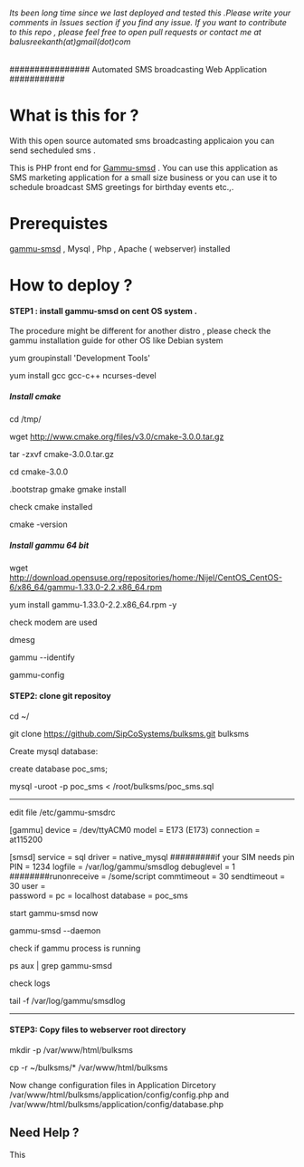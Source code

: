 ###### Its been long time since we last deployed and tested this .Please write your comments in Issues section if you find any issue. If you want to contribute to this repo , please feel free  to open pull requests or contact me at balusreekanth(at)gmail(dot)com





################ Automated SMS broadcasting Web Application ###########


# What is this for ?

With this open source automated sms broadcasting applicaion you can send secheduled sms .

This is  PHP front end for [Gammu-smsd](https://wammu.eu/smsd/) . You can use this application as  SMS marketing application for a small size business or you can use it  to schedule broadcast SMS greetings for birthday events etc.,.



# Prerequistes 

[gammu-smsd](http://download.opensuse.org/repositories/home:/Nijel/CentOS_CentOS-6/x86_64/gammu-1.33.0-2.2.x86_64.rpm) , Mysql , Php , Apache ( webserver) installed 


# How to deploy ?

#### STEP1 : install gammu-smsd on cent OS system . 

The procedure might be different for another distro , please check the gammu installation guide for other OS like Debian system

yum groupinstall 'Development Tools'

yum install gcc gcc-c++ ncurses-devel

##### Install cmake

cd /tmp/

wget http://www.cmake.org/files/v3.0/cmake-3.0.0.tar.gz

tar -zxvf cmake-3.0.0.tar.gz

cd cmake-3.0.0

.bootstrap
gmake
gmake install

check cmake installed

cmake -version

##### Install gammu 64 bit


wget http://download.opensuse.org/repositories/home:/Nijel/CentOS_CentOS-6/x86_64/gammu-1.33.0-2.2.x86_64.rpm

yum install gammu-1.33.0-2.2.x86_64.rpm -y


check modem are used 

dmesg

gammu --identify

gammu-config


#### STEP2:   clone git repositoy 


cd ~/

git clone https://github.com/SipCoSystems/bulksms.git  bulksms



Create mysql database:

create database poc_sms;


mysql -uroot -p poc_sms  < /root/bulksms/poc_sms.sql


-----

edit file   /etc/gammu-smsdrc


[gammu]
device = /dev/ttyACM0
model = E173 (E173)
connection = at115200

[smsd]
service = sql
driver = native_mysql
#########if your SIM needs pin
PIN = 1234
logfile = /var/log/gammu/smsdlog
debuglevel = 1
########runonreceive = /some/script
commtimeout = 30
sendtimeout = 30
user =  
password = 
pc = localhost
database = poc_sms


start gammu-smsd now

gammu-smsd --daemon

check if gammu process is running 

ps aux | grep gammu-smsd

check logs 

tail -f /var/log/gammu/smsdlog

---------------------

#### STEP3: Copy files to webserver root directory 

mkdir -p /var/www/html/bulksms

cp -r ~/bulksms/*  /var/www/html/bulksms

Now change configuration files in Application Dircetory 
/var/www/html/bulksms/application/config/config.php
and
/var/www/html/bulksms/application/config/database.php


## Need Help ?

This 
